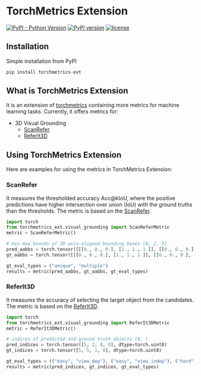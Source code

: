 # TorchMetrics Extension
[![PyPI - Python Version](https://img.shields.io/pypi/pyversions/torchmetrics)](https://pypi.org/project/torchmetrics-ext/)
[![PyPI version](https://badge.fury.io/py/torchmetrics-ext.svg)](https://badge.fury.io/py/torchmetrics-ext)
[![license](https://img.shields.io/badge/License-Apache%202.0-blue.svg)](https://github.com/eamonn-zh/torchmetrics_ext/blob/master/LICENSE)

## Installation
Simple installation from PyPI
```bash
pip install torchmetrics-ext
```

## What is TorchMetrics Extension
It is an extension of [torchmetrics](https://lightning.ai/docs/torchmetrics/) containing more metrics for machine learning tasks. Currently, it offers metrics for:
- 3D Visual Grounding
  - [ScanRefer](https://daveredrum.github.io/ScanRefer/)
  - [ReferIt3D](https://referit3d.github.io/)

## Using TorchMetrics Extension
Here are examples for using the metrics in TorchMetrics Extension:

### ScanRefer
It measures the thresholded accuracy Acc@kIoU, where the positive predictions have higher intersection over union (IoU) with the ground truths than the thresholds. The metric is based on the [ScanRefer](https://daveredrum.github.io/ScanRefer/).
```python
import torch
from torchmetrics_ext.visual_grounding import ScanReferMetric
metric = ScanReferMetric()

# min max bounds of 3D axis-aligned bounding boxes (B, 2, 3)
pred_aabbs = torch.tensor([[[0., 0., 0.], [1., 1., 1.]], [[0., 0., 0.], [2., 2., 2.]]], dtype=torch.float32)
gt_aabbs = torch.tensor([[[0., 0., 0.], [1., 1., 1.]], [[0., 0., 0.], [1.5, 1.5, 1.5]]], dtype=torch.float32)

gt_eval_types = ("unique", "multiple")
results = metric(pred_aabbs, gt_aabbs, gt_eval_types)
```

### ReferIt3D
It measures the accuracy of selecting the target object from the candidates. The metric is based on the [ReferIt3D](https://referit3d.github.io/).
```python
import torch
from torchmetrics_ext.visual_grounding import ReferIt3DMetric
metric = ReferIt3DMetric()

# indices of predicted and ground truth objects (B, )
pred_indices = torch.tensor([5, 2, 0, 0], dtype=torch.uint8)
gt_indices = torch.tensor([5, 5, 1, 0], dtype=torch.uint8)

gt_eval_types = (("easy", "view_dep"), ("easy", "view_indep"), ("hard", "view_dep"), ("hard", "view_dep"))
results = metric(pred_indices, gt_indices, gt_eval_types)
```
